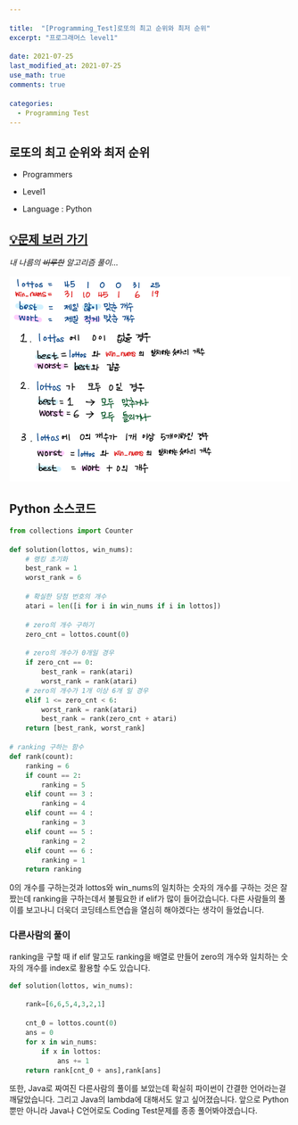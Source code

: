 ```yaml
---

title:  "[Programming_Test]로또의 최고 순위와 최저 순위"
excerpt: "프로그래머스 level1"

date: 2021-07-25
last_modified_at: 2021-07-25
use_math: true
comments: true

categories:
  - Programming Test
---
```




## 로또의 최고 순위와 최저 순위

- Programmers

- Level1

- Language : Python



## [💡문제 보러 가기](https://programmers.co.kr/learn/courses/30/lessons/77484)



*내 나름의  ~~비루한~~ 알고리즘 풀이...*

![10_lotto_lanking](\assets\images\10_lotto_lanking.png)

## Python 소스코드

``` python
from collections import Counter

def solution(lottos, win_nums):
	# 랭킹 초기화
    best_rank = 1
    worst_rank = 6
    
    # 확실한 당첨 번호의 개수
    atari = len([i for i in win_nums if i in lottos])
        
    # zero의 개수 구하기
    zero_cnt = lottos.count(0)
    
    # zero의 개수가 0개일 경우
    if zero_cnt == 0:
        best_rank = rank(atari)
        worst_rank = rank(atari)
    # zero의 개수가 1개 이상 6개 일 경우
    elif 1 <= zero_cnt < 6:
        worst_rank = rank(atari)
        best_rank = rank(zero_cnt + atari)
    return [best_rank, worst_rank]

# ranking 구하는 함수
def rank(count):
    ranking = 6
    if count == 2:
        ranking = 5
    elif count == 3 :
        ranking = 4
    elif count == 4 :
        ranking = 3
    elif count == 5 :
        ranking = 2
    elif count == 6 :
        ranking = 1
    return ranking
```



0의 개수를 구하는것과 lottos와 win_nums의 일치하는 숫자의 개수를 구하는 것은 잘 짰는데 ranking을 구하는데서 불필요한 if elif가 많이 들어갔습니다. 다른 사람들의 풀이를 보고나니 더욱더 코딩테스트연습을 열심히 해야겠다는 생각이 들었습니다. 

### 다른사람의 풀이
ranking을 구할 때 if elif 말고도 ranking을 배열로 만들어 zero의 개수와 일치하는 숫자의 개수를 index로 활용할 수도 있습니다.
```python
def solution(lottos, win_nums):

    rank=[6,6,5,4,3,2,1]
    
    cnt_0 = lottos.count(0)
    ans = 0
    for x in win_nums:
        if x in lottos:
            ans += 1
    return rank[cnt_0 + ans],rank[ans]
```



또한, Java로 짜여진 다른사람의 풀이를 보았는데 확실히 파이썬이 간결한 언어라는걸 깨달았습니다. 그리고 Java의 lambda에 대해서도 알고 싶어졌습니다. 앞으로 Python뿐만 아니라 Java나 C언어로도 Coding Test문제를 종종 풀어봐야겠습니다.

